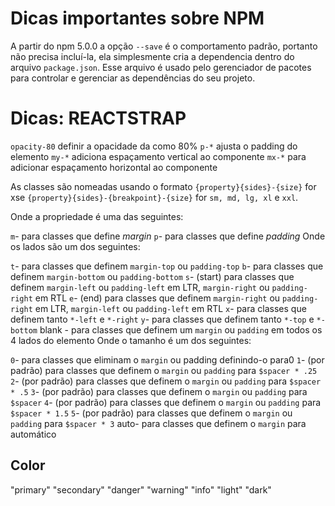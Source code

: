 

# Dicas importantes sobre NPM
A partir do npm 5.0.0 a opção `--save` é o comportamento padrão, portanto não precisa incluí-la, ela simplesmente cria a dependencia dentro do arquivo `package.json`. Esse arquivo é usado pelo gerenciador de pacotes para controlar e gerenciar as dependências do seu projeto.


# Dicas: REACTSTRAP
`opacity-80` definir a opacidade da <color> como 80%
`p-*` ajusta o padding do elemento
`my-*` adiciona espaçamento vertical ao componente
`mx-*` para adicionar espaçamento horizontal ao componente


As classes são nomeadas usando o formato `{property}{sides}-{size}` for xse `{property}{sides}-{breakpoint}-{size}` for `sm, md, lg, xl` e `xxl`.

Onde a propriedade é uma das seguintes:

`m`- para classes que define *margin*
`p`- para classes que define *padding*
Onde os lados são um dos seguintes:

`t`- para classes que definem `margin-top` ou `padding-top`
`b`- para classes que definem `margin-bottom` ou `padding-bottom`
`s`- (start) para classes que definem `margin-left` ou `padding-left` em LTR, `margin-right` ou `padding-right` em RTL
`e`- (end) para classes que definem `margin-right` ou `padding-right` em LTR, `margin-left` ou `padding-left` em RTL
`x`- para classes que definem tanto `*-left` e `*-right`
`y`- para classes que definem tanto `*-top` e `*-bottom`
blank - para classes que definem um `margin` ou `padding` em todos os 4 lados do elemento
Onde o tamanho é um dos seguintes:

`0`- para classes que eliminam o `margin` ou padding definindo-o para0
`1`- (por padrão) para classes que definem o `margin` ou `padding` para `$spacer * .25`
`2`- (por padrão) para classes que definem o `margin` ou `padding` para `$spacer * .5`
`3`- (por padrão) para classes que definem o `margin` ou `padding` para `$spacer`
`4`- (por padrão) para classes que definem o `margin` ou `padding` para `$spacer * 1.5`
`5`- (por padrão) para classes que definem o `margin` ou `padding` para `$spacer * 3`
auto- para classes que definem o `margin` para automático


## Color
"primary"
"secondary"
"danger"
"warning"
"info"
"light"
"dark"